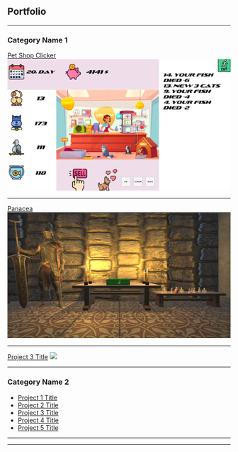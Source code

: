## Portfolio

---

### Category Name 1 

[Pet Shop Clicker](/sample_page)
<img src="/images/PetShop.png?raw=true"/>

---
[Panacea](/pdf/sample_presentation.pdf)
<img src="images/Panacea.jpeg?raw=true"/>

---
[Project 3 Title](http://example.com/)
<img src="images/dummy_thumbnail.jpg?raw=true"/>

---

### Category Name 2

- [Project 1 Title](http://example.com/)
- [Project 2 Title](http://example.com/)
- [Project 3 Title](http://example.com/)
- [Project 4 Title](http://example.com/)
- [Project 5 Title](http://example.com/)

---




---
